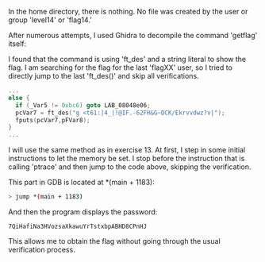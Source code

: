 In the home directory, there is nothing. No file was created by the user or group 'level14' or 'flag14.'

After numerous attempts, I used Ghidra to decompile the command 'getflag' itself:

I found that the command is using 'ft_des' and a string literal to show the flag. I am searching for the flag for the last 'flagXX' user, so I tried to directly jump to the last 'ft_des()' and skip all verifications.

```c
...
else {
  if (_Var5 != 0xbc6) goto LAB_08048e06;
  pcVar7 = ft_des("g <t61:|4_|!@IF.-62FH&G~DCK/Ekrvvdwz?v|");
  fputs(pcVar7,pFVar8);
}
...
```

I will use the same method as in exercise 13. At first, I step in some initial instructions to let the memory be set. I stop before the instruction that is calling 'ptrace' and then jump to the code above, skipping the verification.

This part in GDB is located at *(main + 1183):

```bash
> jump *(main + 1183)
```

And then the program displays the password:

```
7QiHafiNa3HVozsaXkawuYrTstxbpABHD8CPnHJ
```

This allows me to obtain the flag without going through the usual verification process.